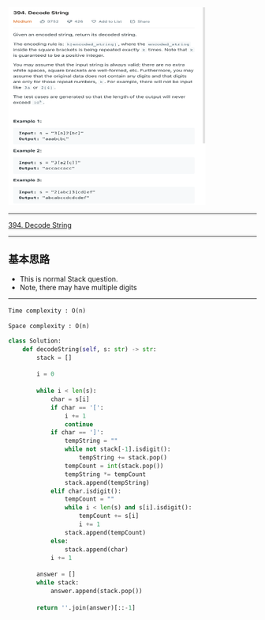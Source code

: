 <img src="2022-11-12-18-33-20.png" width="400" height="400"/>

___
[394. Decode String](https://leetcode.com/problems/decode-string/)
___

## 基本思路
* This is normal Stack question.
* Note, there may have multiple digits

___

`Time complexity : O(n)`

`Space complexity : O(n)`
```python
class Solution:
    def decodeString(self, s: str) -> str:
        stack = []
        
        i = 0
        
        while i < len(s):
            char = s[i]
            if char == '[':
                i += 1
                continue
            if char == ']':
                tempString = ""
                while not stack[-1].isdigit():
                    tempString += stack.pop()
                tempCount = int(stack.pop())
                tempString *= tempCount
                stack.append(tempString)
            elif char.isdigit():
                tempCount = ""
                while i < len(s) and s[i].isdigit():
                    tempCount += s[i]
                    i += 1
                stack.append(tempCount)
            else:
                stack.append(char)
            i += 1
        
        answer = []
        while stack:
            answer.append(stack.pop())
        
        return ''.join(answer)[::-1]
                
```